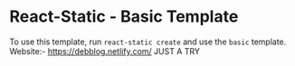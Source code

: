 # React-Static - Basic Template

To use this template, run `react-static create` and use the `basic` template.
Website:- https://debblog.netlify.com/
JUST A TRY
